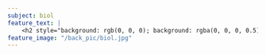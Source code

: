 ```yaml
---
subject: biol
feature_text: |
    <h2 style="background: rgb(0, 0, 0); background: rgba(0, 0, 0, 0.5); color: #f1f1f1; padding: 10px;">BIOL</h2>
feature_image: "/back_pic/biol.jpg"
---
```


